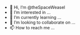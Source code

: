 - 👋 Hi, I’m @theSpaceWeasel
- 👀 I’m interested in ...
- 🌱 I’m currently learning ...
- 💞️ I’m looking to collaborate on ...
- 📫 How to reach me ...

<!---
theSpaceWeasel/theSpaceWeasel is a ✨ special ✨ repository because its `README.md` (this file) appears on your GitHub profile.
You can click the Preview link to take a look at your changes.
--->
